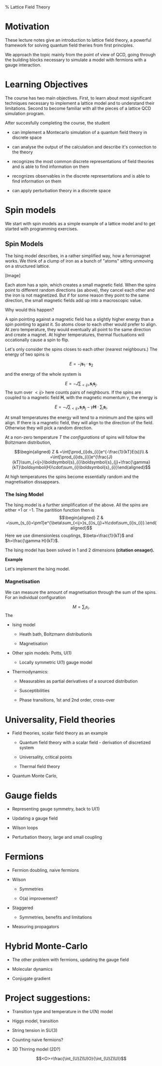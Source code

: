 % Lattice Field Theory


Motivation
==========

These lecture notes give an introduction to lattice field theory, a
powerful framework for solving quantum field theries from first
principles.

We approach the topic mainly from the point of view of QCD, going
through the building blocks necessary to simulate a model with fermions
with a gauge interaction.

Learning Objectives
===================

The course has two main objectives. First, to learn about most
significant techniques necessary to implement a lattice model and to
understand their limitations. Second to become familiar with all the
pieces of a lattice QCD simulation program.

After succesfully completing the course, the student

-   can implement a Montecarlo simulation of a quantum field theory in
    discrete space

-   can analyse the output of the calculation and describe it's
    connection to the theory

-   recognizes the most common discrete representations of field
    theories and is able to find information on them

-   recognizes observables in the discrete representations and is able
    to find information on them

-   can apply perturbation theory in a discrete space

Spin models
===========

We start with spin models as a simple example of a lattice model and to
get started with programming exercises.

Spin Models
-----------

The Ising model describes, in a rather simplified way, how a ferromagnet
works. We think of a clump of iron as a bunch of "atoms" sitting
unmoving on a structured lattice.

\[Image\]

Each atom has a spin, which creates a small magnetic field. When the
spins point to different random directions (as above), they cancel each
other and the iron is not magnetized. But if for some reason they point
to the same direction, the small magnetic fields add up into a
macroscopic value.

Why would this happen?

A spin pointing against a magnetic field has a slightly higher energy
than a spin pointing to agaist it. So atoms close to each other would
prefer to align. At zero temperature, they would eventually all point to
the same direction and create a magnet. At higher temperatures, thermal
fluctuations will occationally cause a spin to flip.

Let's only consider the spins closes to each other (nearest neighbours.)
The energy of two spins is

$$E=-j\boldsymbol{s}_{1}\cdot\boldsymbol{s}_{2}$$

and the energy of the whole system is

$$E=-J\sum_{<ij>}\boldsymbol{s}_{i}\boldsymbol{s}_{j}.$$ The sum over
$<ij>$ here counts pairs of neighbours. If the spins are coupled to a
magnetic field $\boldsymbol{H}$, with the magnetic momentum $\gamma$,
the energy is

$$E=-J\sum_{<ij>}\boldsymbol{s}_{i}\boldsymbol{s}_{j}-\gamma\boldsymbol{H}\cdot\sum_{i}\boldsymbol{s}_{i}.$$

At small temperatures the energy will tend to a minimum and the spins
will align. If there is a magnetic field, they will align to the
direction of the field. Otherwise they will pick a random direction.

At a non-zero temperature $T$ the *configurations* of spins will follow
the Boltzmann distribution,

$$\begin{aligned}
Z & =\int[\prod_{i}ds_{i}]e^{-\frac{1}{kT}E(s)}\\
 & =\int[\prod_{i}ds_{i}]e^{\frac{J}{kT}\sum_{<ij>}\boldsymbol{s}_{i}\boldsymbol{s}_{j}+\frac{\gamma}{kT}\boldsymbol{H}\cdot\sum_{i}\boldsymbol{s}_{i}}\end{aligned}$$

At high temperatures the spins become essentially random and the
magnetisation dissappears.

### The Ising Model

The Ising model is a further simplification of the above. All the spins
are either $+1$ or $-1$. The paritition function then is
$$\begin{aligned}
Z & =\sum_{s_{i}=\pm1}e^{\beta\sum_{<ij>}s_{i}s_{j}+h\cdot\sum_{i}s_{i}}.\end{aligned}$$
Here we use dimensionless couplings, $\beta=\frac{1}{kT}$ and
$h=\frac{\gamma H}{kT}$.

The Ising model has been solved in 1 and 2 dimensions **(citation
onsager).**

<div class="card bg-info" >

**Example**

Let's implement the Ising model.
</div>

### Magnetisation

We can measure the amount of magnetisation through the sum of the spins.
For an individual configuration

$$M=\sum_{i}s_{i}.$$ The

-   Ising model

    -   Heath bath, Boltzmann distributionls

    -   Magnetisation

-   Other spin models: Potts, U(1)

    -   Locally symmetric U(1) gauge model

-   Thermodynamics:

    -   Measurables as partial derivatives of a sourced distribution

    -   Susceptibilities

    -   Phase transitions, 1st and 2nd order, cross-over

Universality, Field theories
============================

-   Field theories, scalar field theory as an example

    -   Quantum field theory with a scalar field - derivation of
        discretized system

    -   Universality, critical points

    -   Thermal field theory

-   Quantum Monte Carlo,

Gauge fields
============

-   Representing gauge symmetry, back to U(1)

-   Updating a gauge field

-   Wilson loops

-   Perturbation theory, large and small coupling

Fermions
========

-   Fermion doubling, naive fermions

-   Wilson

    -   Symmetries

    -   O(a) improvement?

-   Staggered

    -   Symmetries, benefits and limitations

-   Measuring propagators

Hybrid Monte-Carlo
==================

-   The other problem with fermions, updating the gauge field

-   Molecular dynamics

-   Conjugate gradient

Project suggestions:
====================

-   Transition type and temperature in the U(N) model

-   Higgs model, transition

-   String tension in SU(3)

-   Counting naive fermions?

-   3D Thirring model (2D?)

$$<O>=\frac{\int_{U}Z(U)O}{\int_{U}Z(U)}$$

